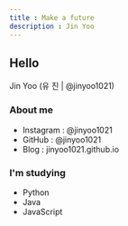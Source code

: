 ```yaml
---
title : Make a future
description : Jin Yoo
---
```



## Hello
Jin Yoo (유 진 | @jinyoo1021)

### About me
- Instagram : @jinyoo1021
- GitHub : @jinyoo1021
- Blog : jinyoo1021.github.io

### I'm studying
- Python
- Java
- JavaScript